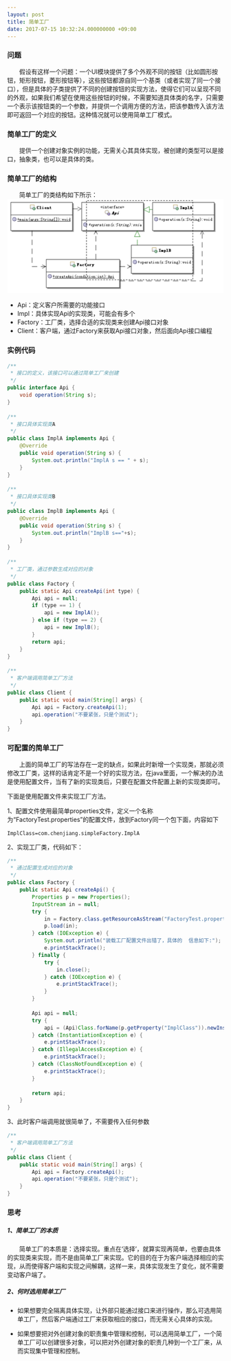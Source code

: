 ```yaml
---
layout: post
title: 简单工厂
date: 2017-07-15 10:32:24.000000000 +09:00
---
```

### 问题
&emsp;&emsp;假设有这样一个问题：一个UI模块提供了多个外观不同的按钮（比如圆形按钮，矩形按钮，菱形按钮等），这些按钮都源自同一个基类（或者实现了同一个接口），但是具体的子类提供了不同的创建按钮的实现方法，使得它们可以呈现不同的外观，如果我们希望在使用这些按钮的时候，不需要知道具体类的名字，只需要一个表示该按钮类的一个参数，并提供一个调用方便的方法，把该参数传入该方法即可返回一个对应的按钮。这种情况就可以使用简单工厂模式。

### 简单工厂的定义
&emsp;&emsp;提供一个创建对象实例的功能，无需关心其具体实现，被创建的类型可以是接口，抽象类，也可以是具体的类。

### 简单工厂的结构
&emsp;&emsp;简单工厂的类结构如下所示：
![post icon](/assets/postAssets/simplefactory/uml.png)

- Api：定义客户所需要的功能接口
- Impl：具体实现Api的实现类，可能会有多个
- Factory：工厂类，选择合适的实现类来创建Api接口对象
- Client：客户端，通过Factory来获取Api接口对象，然后面向Api接口编程

### 实例代码
```java
/**
 * 接口的定义，该接口可以通过简单工厂来创建
 */
public interface Api {
    void operation(String s);
}

/**
 * 接口具体实现类A
 */
public class ImplA implements Api {
    @Override
    public void operation(String s) {
        System.out.println("ImplA s == " + s);
    }
}

/**
 * 接口具体实现类B
 */
public class ImplB implements Api {
    @Override
    public void operation(String s) {
        System.out.println("ImplB s=="+s);
    }
}

/**
 * 工厂类，通过参数生成对应的对象
 */
public class Factory {
    public static Api createApi(int type) {
        Api api = null;
        if (type == 1) {
            api = new ImplA();
        } else if (type == 2) {
            api = new ImplB();
        }
        return api;
    }
}

/**
 * 客户端调用简单工厂方法
 */
public class Client {
    public static void main(String[] args) {
        Api api = Factory.createApi(1);
        api.operation("不要紧张，只是个测试");
    }
}


```

### 可配置的简单工厂
&emsp;&emsp;上面的简单工厂的写法存在一定的缺点，如果此时新增一个实现类，那就必须修改工厂类，这样的话肯定不是一个好的实现方法，在java里面，一个解决的办法是使用配置文件，当有了新的实现类后，只要在配置文件配置上新的实现类即可。

下面是使用配置文件来实现工厂方法。

1、配置文件使用最简单properties文件，定义一个名称为“FactoryTest.properties”的配置文件，放到Factory同一个包下面，内容如下

```
ImplClass=com.chenjiang.simpleFactory.ImplA
```

2、实现工厂类，代码如下：

```java
/**
 * 通过配置生成对应的对象
 */
public class Factory {
    public static Api createApi() {
        Properties p = new Properties();
        InputStream in = null;
        try {
            in = Factory.class.getResourceAsStream("FactoryTest.properties");
            p.load(in);
        } catch (IOException e) {
            System.out.println("装载工厂配置文件出错了，具体的  信息如下:");
            e.printStackTrace();
        } finally {
            try {
                in.close();
            } catch (IOException e) {
                e.printStackTrace();
            }
        }

        Api api = null;
        try {
            api = (Api)Class.forName(p.getProperty("ImplClass")).newInstance();
        } catch (InstantiationException e) {
            e.printStackTrace();
        } catch (IllegalAccessException e) {
            e.printStackTrace();
        } catch (ClassNotFoundException e) {
            e.printStackTrace();
        }

        return api;
    }
}
```

3、此时客户端调用就很简单了，不需要传入任何参数

```java
/**
 * 客户端调用简单工厂方法
 */
public class Client {
    public static void main(String[] args) {
        Api api = Factory.createApi();
        api.operation("不要紧张，只是个测试");
    }
}
```

### 思考
##### 1、简单工厂的本质
&emsp;&emsp;简单工厂的本质是：选择实现。重点在‘选择’，就算实现再简单，也要由具体的实现类来实现，而不是由简单工厂来实现。它的目的在于为客户端选择相应的实现，从而使得客户端和实现之间解耦，这样一来，具体实现发生了变化，就不需要变动客户端了。

##### 2、何时选用简单工厂
- 如果想要完全隔离具体实现，让外部只能通过接口来进行操作，那么可选用简单工厂，然后客户端通过工厂来获取相应的接口，而无需关心具体的实现。

- 如果想要把对外创建对象的职责集中管理和控制，可以选用简单工厂，一个简单工厂可以创建很多对象，可以把对外创建对象的职责几种到一个工厂来，从而实现集中管理和控制。
